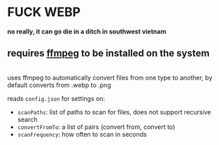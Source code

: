 # FUCK WEBP
**no really, it can go die in a ditch in southwest vietnam**

## **requires [ffmpeg](https://ffmpeg.org/) to be installed on the system**
<br>
uses ffmpeg to automatically convert files from one type to another,   
by default converts from .webp to .png


reads `config.json` for settings on:

* `scanPaths`: list of paths to scan for files, does not support recursive search
* `convertFromTo`: a list of pairs (convert from, convert to)
* `scanFrequency`: how often to scan in seconds
